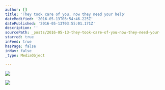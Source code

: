 ```yaml
---
author: []
title: 'They took care of you, now they need your help'
dateModified: '2016-05-13T03:54:46.225Z'
datePublished: '2016-05-13T03:55:01.171Z'
description: ''
sourcePath: _posts/2016-05-13-they-took-care-of-you-now-they-need-your-help.md
starred: true
inFeed: true
hasPage: false
inNav: false
_type: MediaObject

---
```

![](https://the-grid-user-content.s3-us-west-2.amazonaws.com/16ca0f09-f165-4cac-974e-3dfc7304d099.jpg)

> 

![](https://the-grid-user-content.s3-us-west-2.amazonaws.com/a242db77-8a3b-4fcb-8286-242caa90c327.jpg)